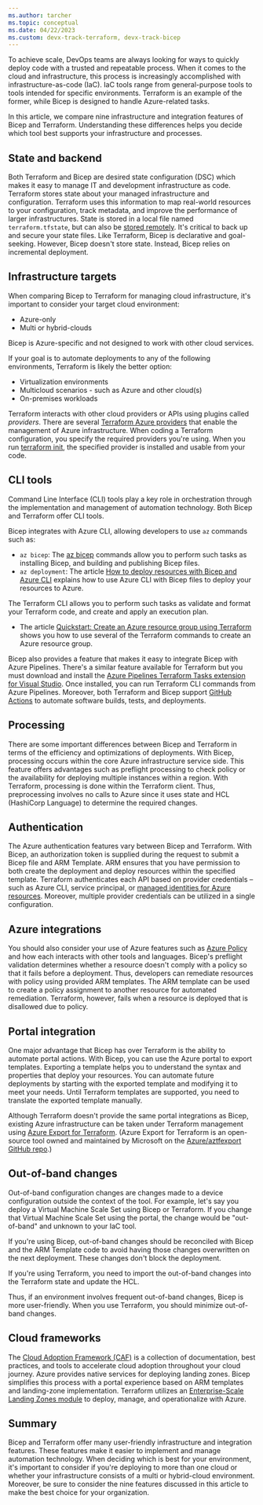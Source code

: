 ```yaml
---
ms.author: tarcher
ms.topic: conceptual
ms.date: 04/22/2023
ms.custom: devx-track-terraform, devx-track-bicep
---
```


To achieve scale, DevOps teams are always looking for ways to quickly deploy code with a trusted and repeatable process. When it comes to the cloud and infrastructure, this process is increasingly accomplished with infrastructure-as-code (IaC). IaC tools range from general-purpose tools to tools intended for specific environments. Terraform is an example of the former, while Bicep is designed to handle Azure-related tasks.

In this article, we compare nine infrastructure and integration features of Bicep and Terraform. Understanding these differences helps you decide which tool best supports your infrastructure and processes.  

## State and backend

Both Terraform and Bicep are desired state configuration (DSC) which makes it easy to manage IT and development infrastructure as code. Terraform stores state about your managed infrastructure and configuration. Terraform uses this information to map real-world resources to your configuration, track metadata, and improve the performance of larger infrastructures. State is stored in a local file named `terraform.tfstate`, but can also be [stored remotely](../store-state-in-azure-storage.md). It's critical to back up and secure your state files.  Like Terraform, Bicep is declarative and goal-seeking. However, Bicep doesn't store state. Instead, Bicep relies on incremental deployment.

## Infrastructure targets

When comparing Bicep to Terraform for managing cloud infrastructure, it's important to consider your target cloud environment:

- Azure-only
- Multi or hybrid-clouds

Bicep is Azure-specific and not designed to work with other cloud services.

If your goal is to automate deployments to any of the following environments, Terraform is likely the better option:

- Virtualization environments
- Multicloud scenarios - such as Azure and other cloud(s)
- On-premises workloads

Terraform interacts with other cloud providers or APIs using plugins called *providers*. There are several [Terraform Azure providers](../overview.md#terraform-providers-for-azure-infrastructure) that enable the management of Azure infrastructure. When coding a Terraform configuration, you specify the required providers you're using. When you run [terraform init](https://www.terraform.io/docs/commands/init.html), the specified provider is installed and usable from your code.

## CLI tools

Command Line Interface (CLI) tools play a key role in orchestration through the implementation and management of automation technology. Both Bicep and Terraform offer CLI tools.

Bicep integrates with Azure CLI, allowing developers to use `az` commands such as:

- `az bicep`: The [az bicep](/cli/azure/bicep) commands allow you to perform such tasks as installing Bicep, and building and publishing Bicep files.
- `az deployment`: The article [How to deploy resources with Bicep and Azure CLI](/azure/azure-resource-manager/bicep/deploy-cli) explains how to use Azure CLI with Bicep files to deploy your resources to Azure.

The Terraform CLI allows you to perform such tasks as validate and format your Terraform code, and create and apply an execution plan.

- The article [Quickstart: Create an Azure resource group using Terraform](../create-resource-group.md) shows you how to use several of the Terraform commands to create an Azure resource group.

Bicep also provides a feature that makes it easy to integrate Bicep with Azure Pipelines. There's a similar feature available for Terraform but you must download and install the [Azure Pipelines Terraform Tasks extension for Visual Studio](https://marketplace.visualstudio.com/items?itemName=charleszipp.azure-pipelines-tasks-terraform). Once installed, you can run Terraform CLI commands from Azure Pipelines. Moreover, both Terraform and Bicep support [GitHub Actions](https://github.com/features/actions) to automate software builds, tests, and deployments.

## Processing

There are some important differences between Bicep and Terraform in terms of the efficiency and optimizations of deployments. With Bicep, processing occurs within the core Azure infrastructure service side. This feature offers advantages such as preflight processing to check policy or the availability for deploying multiple instances within a region. With Terraform, processing is done within the Terraform client. Thus, preprocessing involves no calls to Azure since it uses state and HCL (HashiCorp Language) to determine the required changes.

## Authentication

The Azure authentication features vary between Bicep and Terraform. With Bicep, an authorization token is supplied during the request to submit a Bicep file and ARM Template. ARM ensures that you have permission to both create the deployment and deploy resources within the specified template. Terraform authenticates each API based on provider credentials – such as Azure CLI, service principal, or [managed identities for Azure resources](/azure/active-directory/managed-identities-azure-resources/overview). Moreover, multiple provider credentials can be utilized in a single configuration.

## Azure integrations

You should also consider your use of Azure features such as [Azure Policy](/azure/governance/policy/overview) and how each interacts with other tools and languages. Bicep's preflight validation determines whether a resource doesn't comply with a policy so that it fails before a deployment. Thus, developers can remediate resources with policy using provided ARM templates. The ARM template can be used to create a policy assignment to another resource for automated remediation. Terraform, however, fails when a resource is deployed that is disallowed due to policy.

## Portal integration

One major advantage that Bicep has over Terraform is the ability to automate portal actions. With Bicep, you can use the Azure portal to export templates. Exporting a template helps you to understand the syntax and properties that deploy your resources. You can automate future deployments by starting with the exported template and modifying it to meet your needs. Until Terraform templates are supported, you need to translate the exported template manually.

Although Terraform doesn't provide the same portal integrations as Bicep, existing Azure infrastructure can be taken under Terraform management using [Azure Export for Terraform](../azure-export-for-terraform/export-terraform-overview.md). (Azure Export for Terraform is an open-source tool owned and maintained by Microsoft on the [Azure/aztfexport GitHub repo](https://github.com/Azure/aztfexport).)

## Out-of-band changes

Out-of-band configuration changes are changes made to a device configuration outside the context of the tool. For example, let's say you deploy a Virtual Machine Scale Set using Bicep or Terraform. If you change that Virtual Machine Scale Set using the portal, the change would be "out-of-band" and unknown to your IaC tool.

If you're using Bicep, out-of-band changes should be reconciled with Bicep and the ARM Template code to avoid having those changes overwritten on the next deployment. These changes don't block the deployment.

If you're using Terraform, you need to import the out-of-band changes into the Terraform state and update the HCL.

Thus, if an environment involves frequent out-of-band changes, Bicep is more user-friendly. When you use Terraform, you should minimize out-of-band changes.

## Cloud frameworks

The [Cloud Adoption Framework (CAF)](/azure/cloud-adoption-framework/) is a collection of documentation, best practices, and tools to accelerate cloud adoption throughout your cloud journey. Azure provides native services for deploying landing zones. Bicep simplifies this process with a portal experience based on ARM templates and landing-zone implementation. Terraform utilizes an [Enterprise-Scale Landing Zones module](/azure/cloud-adoption-framework/ready/landing-zone/terraform-module) to deploy, manage, and operationalize with Azure.

## Summary

Bicep and Terraform offer many user-friendly infrastructure and integration features. These features make it easier to implement and manage automation technology. When deciding which is best for your environment, it's important to consider if you're deploying to more than one cloud or whether your infrastructure consists of a multi or hybrid-cloud environment. Moreover, be sure to consider the nine features discussed in this article to make the best choice for your organization.
